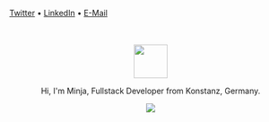 [Twitter](https://twitter.com/minja_ppp) • [LinkedIn](https://www.linkedin.com/in/milijan-popovic/) • [E-Mail](mailto:milijan.popovic@web.de)

<br>
<br>

<div align='center'>
    <img width="60" height="60" src="https://user-images.githubusercontent.com/77694499/139705948-b36de4b3-c3a8-490f-903a-7979c2c785cd.png" /> 

  <p>Hi, I'm Minja, Fullstack Developer from Konstanz, Germany.</p>
  
   <a href='#'>
    <img src="https://github-readme-stats.vercel.app/api?username=minime89-maker&show_icons=true&icon_color=805AD5&text_color=718096&bg_color=ffffff&count_private=true&hide_title=true&hide_border=true&hide=contribs,issues" />
   </a>
</div>

